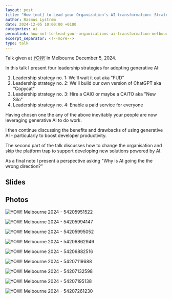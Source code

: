 ```yaml
---
layout: post
title: "How [not] to Lead your Organization's AI transformation: Strategies, Skills, and Culture – or how to skip the platform trap and deliver business value with AI"
author: Rasmus Lystrøm
date: 2024-12-05 10:00:00 +0100
categories: ai
permalink: how-not-to-lead-your-organizations-ai-transformation-melbourne-2024/
excerpt_separator: <!--more-->
type: talk
---
```


Talk given at [*YOW!*](https://yowcon.com/) in Melbourne December 5, 2024.

In this talk I present four leadership strategies for adopting generative AI:

1. Leadership strategy no. 1: We'll wait it out aka "FUD"
1. Leadership strategy no. 2: We'll build our own version of ChatGPT aka "Copycat"
1. Leadership strategy no. 3: Hire a CAIO or maybe a CAITO aka "New Silo"
1. Leadership strategy no. 4: Enable a paid service for everyone

<!--more-->

Having chosen one the any of the above inevitably your people are now leveraging generative AI to do work.

I then continue discussing the benefits and drawbacks of using generative AI - particularly to boost developer productivity.

The second part of the talk discusses how to change the organisation and skip the platform trap to support developing new solutions powered by AI.

As a final note I present a perspective asking "Why is AI going the the wrong direction?"

## Slides

<script defer class="speakerdeck-embed" data-id="9af1de95e1cc4ed892e1df8d28f24ee8" data-ratio="1.7777777777777777" src="//speakerdeck.com/assets/embed.js"></script>

## Photos

![YOW! Melbourne 2024 - 54205951522](/assets/yow-melbourne-2024_54205951522_o.jpg "YOW! Melbourne 2024 - 54205951522")

![YOW! Melbourne 2024 - 54205994147](/assets/yow-melbourne-2024_54205994147_o.jpg "YOW! Melbourne 2024 - 54205994147")

![YOW! Melbourne 2024 - 54205995052](/assets/yow-melbourne-2024_54205995052_o.jpg "YOW! Melbourne 2024 - 54205995052")

![YOW! Melbourne 2024 - 54206862946](/assets/yow-melbourne-2024_54206862946_o.jpg "YOW! Melbourne 2024 - 54206862946")

![YOW! Melbourne 2024 - 54206882516](/assets/yow-melbourne-2024_54206882516_o.jpg "YOW! Melbourne 2024 - 54206882516")

![YOW! Melbourne 2024 - 54207119688](/assets/yow-melbourne-2024_54207119688_o.jpg "YOW! Melbourne 2024 - 54207119688")

![YOW! Melbourne 2024 - 54207132598](/assets/yow-melbourne-2024_54207132598_o.jpg "YOW! Melbourne 2024 - 54207132598")

![YOW! Melbourne 2024 - 54207195138](/assets/yow-melbourne-2024_54207195138_o.jpg "YOW! Melbourne 2024 - 54207195138")

![YOW! Melbourne 2024 - 54207261230](/assets/yow-melbourne-2024_54207261230_o.jpg "YOW! Melbourne 2024 - 54207261230")
